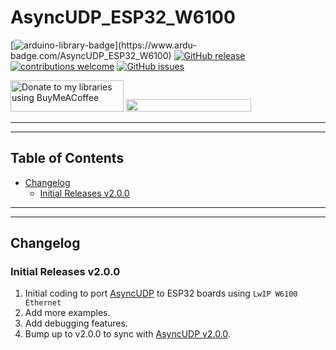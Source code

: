 # AsyncUDP_ESP32_W6100


[![arduino-library-badge](https://www.ardu-badge.com/badge/AsyncUDP_ESP32_W6100.svg?)](https://www.ardu-badge.com/AsyncUDP_ESP32_W6100)
[![GitHub release](https://img.shields.io/github/release/khoih-prog/AsyncUDP_ESP32_W6100.svg)](https://github.com/khoih-prog/AsyncUDP_ESP32_W6100/releases)
[![contributions welcome](https://img.shields.io/badge/contributions-welcome-brightgreen.svg?style=flat)](#Contributing)
[![GitHub issues](https://img.shields.io/github/issues/khoih-prog/AsyncUDP_ESP32_W6100.svg)](http://github.com/khoih-prog/AsyncUDP_ESP32_W6100/issues)


<a href="https://www.buymeacoffee.com/khoihprog6" title="Donate to my libraries using BuyMeACoffee"><img src="https://cdn.buymeacoffee.com/buttons/v2/default-yellow.png" alt="Donate to my libraries using BuyMeACoffee" style="height: 50px !important;width: 181px !important;" ></a>
<a href="https://www.buymeacoffee.com/khoihprog6" title="Donate to my libraries using BuyMeACoffee"><img src="https://img.shields.io/badge/buy%20me%20a%20coffee-donate-orange.svg?logo=buy-me-a-coffee&logoColor=FFDD00" style="height: 20px !important;width: 200px !important;" ></a>

---
---

## Table of Contents

* [Changelog](#changelog)
  * [Initial Releases v2.0.0](#initial-releases-v200)

---
---

## Changelog

### Initial Releases v2.0.0

1. Initial coding to port [AsyncUDP](https://github.com/espressif/arduino-esp32/tree/master/libraries/AsyncUDP) to ESP32 boards using `LwIP W6100 Ethernet`
2. Add more examples.
3. Add debugging features.
4. Bump up to v2.0.0 to sync with [AsyncUDP v2.0.0](https://github.com/espressif/arduino-esp32/tree/master/libraries/AsyncUDP).


